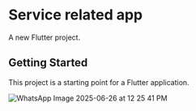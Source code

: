 # Service related app

A new Flutter project.

## Getting Started

This project is a starting point for a Flutter application.

![WhatsApp Image 2025-06-26 at 12 25 41 PM](https://github.com/user-attachments/assets/83ce5d14-c173-4bdb-a0d1-10c5523d60ab)
